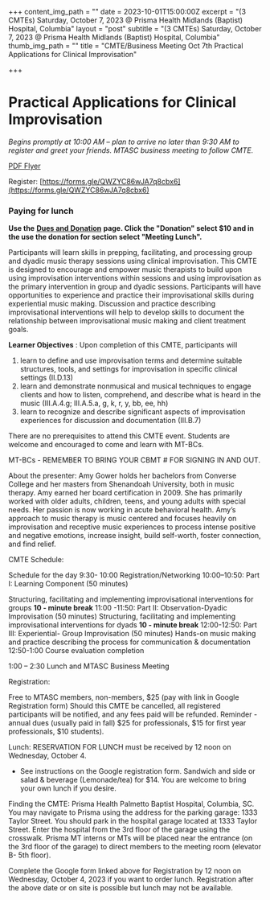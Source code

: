 +++
content_img_path = ""
date = 2023-10-01T15:00:00Z
excerpt = "(3 CMTEs) Saturday, October 7, 2023 @ Prisma Health Midlands (Baptist) Hospital, Columbia"
layout = "post"
subtitle = "(3 CMTEs) Saturday, October 7, 2023 @ Prisma Health Midlands (Baptist) Hospital, Columbia"
thumb_img_path = ""
title = "CMTE/Business Meeting Oct 7th Practical Applications for Clinical Improvisation"

+++

# Practical Applications for Clinical Improvisation

_Begins promptly at 10:00 AM – plan to arrive no later than 9:30 AM to register and greet your friends. MTASC business meeting to follow CMTE._

[PDF Flyer](/images/cmte_mtasc_oct_23_flyer.pdf "PDF Flyer")

Register: [https://forms.gle/QWZYC86wJA7q8cbx6](https://forms.gle/QWZYC86wJA7q8cbx6)

### Paying for lunch

**Use the** [**Dues and Donation**](/dues) **page. Click the "Donation" select $10 and in the use the donation for section select "Meeting Lunch".**

Participants will learn skills in prepping, facilitating, and processing group and dyadic music
therapy sessions using clinical improvisation. This CMTE is designed to encourage and empower
music therapists to build upon using improvisation interventions within sessions and using
improvisation as the primary intervention in group and dyadic sessions. Participants will have
opportunities to experience and practice their improvisational skills during experiential music
making. Discussion and practice describing improvisational interventions will help to develop
skills to document the relationship between improvisational music making and client treatment
goals.

**Learner Objectives** :
Upon completion of this CMTE, participants will

1. learn to define and use improvisation terms and determine suitable structures, tools, and
    settings for improvisation in specific clinical settings (II.D.13)
2. learn and demonstrate nonmusical and musical techniques to engage clients and how to
    listen, comprehend, and describe what is heard in the music (III.A.4.g; III.A.5.a, g, k, r, y,
    bb, ee, hh)
3. learn to recognize and describe significant aspects of improvisation experiences for
    discussion and documentation (III.B.7)

There are no prerequisites to attend this CMTE event. Students are welcome and encouraged
to come and learn with MT-BCs.

MT-BCs - REMEMBER TO BRING YOUR CBMT # FOR SIGNING IN AND OUT.

About the presenter:
Amy Gower holds her bachelors from Converse College and her masters from Shenandoah
University, both in music therapy. Amy earned her board certification in 2009. She has primarily
worked with older adults, children, teens, and young adults with special needs. Her passion is
now working in acute behavioral health. Amy’s approach to music therapy is music centered
and focuses heavily on improvisation and receptive music experiences to process intense
positive and negative emotions, increase insight, build self-worth, foster connection, and find
relief.

CMTE Schedule:

Schedule for the day
9:30- 10:00 Registration/Networking
10:00–10:50: Part I: Learning Component (50 minutes)


Structuring, facilitating and implementing improvisational interventions for
groups
**10 - minute break**
11:00 -11:50: Part II: Observation-Dyadic Improvisation (50 minutes)
Structuring, facilitating and implementing improvisational interventions for
dyads
**10 - minute break**
12:00-12:50: Part III: Experiential- Group Improvisation (50 minutes)
Hands-on music making and practice describing the process for communication
& documentation
12:50-1:00 Course evaluation completion

1:00 – 2:30 Lunch and MTASC Business Meeting

Registration:

Free to MTASC members, non-members, $25 (pay with link in Google Registration form)
Should this CMTE be cancelled, all registered participants will be notified, and any fees paid will
be refunded. Reminder - annual dues (usually paid in fall) $25 for professionals, $15 for first
year professionals, $10 students).

Lunch: RESERVATION FOR LUNCH must be received by 12 noon on Wednesday, October 4.

- See instructions on the Google registration form. Sandwich and side or salad & beverage
(Lemonade/tea) for $14. You are welcome to bring your own lunch if you desire.

Finding the CMTE:
Prisma Health Palmetto Baptist Hospital, Columbia, SC.
You may navigate to Prisma using the address for the parking garage: 1333 Taylor Street.
You should park in the hospital garage located at 1333 Taylor Street. Enter the hospital from the
3rd floor of the garage using the crosswalk. Prisma MT interns or MTs will be placed near the
entrance (on the 3rd floor of the garage) to direct members to the meeting room (elevator
B- 5th floor).

Complete the Google form linked above for Registration by 12 noon on Wednesday, October 4,
2023 if you want to order lunch. Registration after the above date or on site is possible but lunch
may not be available.
